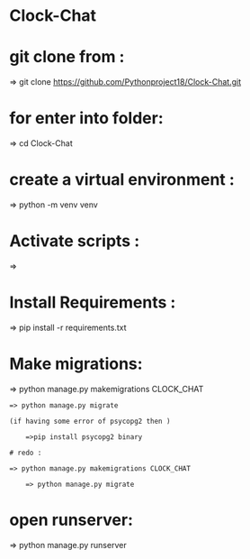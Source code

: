 # Clock-Chat

# git clone from :

=> git clone https://github.com/Pythonproject18/Clock-Chat.git

# for enter into folder:

=> cd Clock-Chat

# create a virtual environment :

=> python -m venv venv

# Activate scripts :

=> 
# Install Requirements :

=> pip install -r requirements.txt

# Make migrations:

=> python manage.py makemigrations CLOCK_CHAT

    => python manage.py migrate

    (if having some error of psycopg2 then )

        =>pip install psycopg2 binary

    # redo :

    => python manage.py makemigrations CLOCK_CHAT

        => python manage.py migrate

# open runserver:

=> python manage.py runserver
